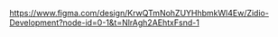https://www.figma.com/design/KrwQTmNohZUYHhbmkWl4Ew/Zidio-Development?node-id=0-1&t=NlrAgh2AEhtxFsnd-1  

